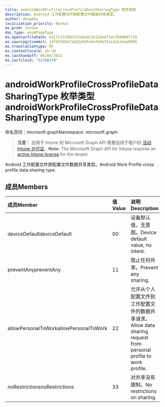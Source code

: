 ```yaml
---
title: androidWorkProfileCrossProfileDataSharingType 枚举类型
description: Android 工作配置文件跨配置文件数据共享类型。
author: dougeby
localization_priority: Normal
ms.prod: intune
doc_type: enumPageType
ms.openlocfilehash: e31f11329bb333a93d13e12de4f1ec70408d7758
ms.sourcegitcommit: 13f474d3e71d32a5dfe2efebb351e3a1a5aa9685
ms.translationtype: MT
ms.contentlocale: zh-CN
ms.lasthandoff: 06/04/2021
ms.locfileid: "52760270"
---
```

# <a name="androidworkprofilecrossprofiledatasharingtype-enum-type"></a><span data-ttu-id="33cde-103">androidWorkProfileCrossProfileDataSharingType 枚举类型</span><span class="sxs-lookup"><span data-stu-id="33cde-103">androidWorkProfileCrossProfileDataSharingType enum type</span></span>

<span data-ttu-id="33cde-104">命名空间：microsoft.graph</span><span class="sxs-lookup"><span data-stu-id="33cde-104">Namespace: microsoft.graph</span></span>

> <span data-ttu-id="33cde-105">**注意：** 适用于 Intune 的 Microsoft Graph API 需要适用于租户的 [活动 Intune 许可证](https://go.microsoft.com/fwlink/?linkid=839381)。</span><span class="sxs-lookup"><span data-stu-id="33cde-105">**Note:** The Microsoft Graph API for Intune requires an [active Intune license](https://go.microsoft.com/fwlink/?linkid=839381) for the tenant.</span></span>

<span data-ttu-id="33cde-106">Android 工作配置文件跨配置文件数据共享类型。</span><span class="sxs-lookup"><span data-stu-id="33cde-106">Android Work Profile cross profile data sharing type.</span></span>

## <a name="members"></a><span data-ttu-id="33cde-107">成员</span><span class="sxs-lookup"><span data-stu-id="33cde-107">Members</span></span>
|<span data-ttu-id="33cde-108">成员</span><span class="sxs-lookup"><span data-stu-id="33cde-108">Member</span></span>|<span data-ttu-id="33cde-109">值</span><span class="sxs-lookup"><span data-stu-id="33cde-109">Value</span></span>|<span data-ttu-id="33cde-110">说明</span><span class="sxs-lookup"><span data-stu-id="33cde-110">Description</span></span>|
|:---|:---|:---|
|<span data-ttu-id="33cde-111">deviceDefault</span><span class="sxs-lookup"><span data-stu-id="33cde-111">deviceDefault</span></span>|<span data-ttu-id="33cde-112">0</span><span class="sxs-lookup"><span data-stu-id="33cde-112">0</span></span>|<span data-ttu-id="33cde-113">设备默认值，无意图。</span><span class="sxs-lookup"><span data-stu-id="33cde-113">Device default value, no intent.</span></span>|
|<span data-ttu-id="33cde-114">preventAny</span><span class="sxs-lookup"><span data-stu-id="33cde-114">preventAny</span></span>|<span data-ttu-id="33cde-115">1</span><span class="sxs-lookup"><span data-stu-id="33cde-115">1</span></span>|<span data-ttu-id="33cde-116">阻止任何共享。</span><span class="sxs-lookup"><span data-stu-id="33cde-116">Prevent any sharing.</span></span>|
|<span data-ttu-id="33cde-117">allowPersonalToWork</span><span class="sxs-lookup"><span data-stu-id="33cde-117">allowPersonalToWork</span></span>|<span data-ttu-id="33cde-118">2</span><span class="sxs-lookup"><span data-stu-id="33cde-118">2</span></span>|<span data-ttu-id="33cde-119">允许从个人配置文件到工作配置文件的数据共享请求。</span><span class="sxs-lookup"><span data-stu-id="33cde-119">Allow data sharing request from personal profile to work profile.</span></span>|
|<span data-ttu-id="33cde-120">noRestrictions</span><span class="sxs-lookup"><span data-stu-id="33cde-120">noRestrictions</span></span>|<span data-ttu-id="33cde-121">3</span><span class="sxs-lookup"><span data-stu-id="33cde-121">3</span></span>|<span data-ttu-id="33cde-122">对共享没有限制。</span><span class="sxs-lookup"><span data-stu-id="33cde-122">No restrictions on sharing.</span></span>|




